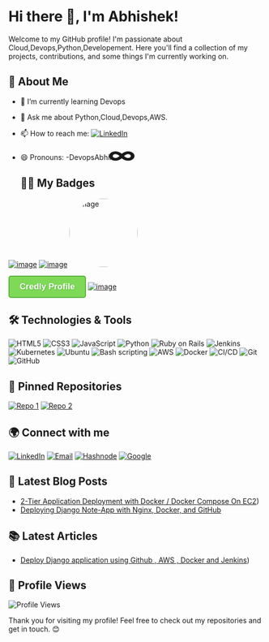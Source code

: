 
# Hi there 👋, I'm Abhishek!

Welcome to my GitHub profile! I'm passionate about Cloud,Devops,Python,Developement. Here you'll find a collection of my projects, contributions, and some things I'm currently working on.

## 🚀 About Me

- 🌱 I’m currently learning Devops 
- 💬 Ask me about Python,Cloud,Devops,AWS.
- 📫 How to reach me: [![LinkedIn](https://img.shields.io/badge/LinkedIn-blue?style=flat-square&logo=linkedin)](https://www.linkedin.com/in/abhishek-landge-06a804237)
- 😄 Pronouns: -DevopsAbhiii <span style="font-size: 2em; font-weight: bold; line-height: 1; display: inline-block; transform: scale(2, 1.5);">&infin;</span>


  ## 👩‍💻 My Badges

[![image](https://github.com/landgeabhishek413/rock-paper-scissors/assets/110760264/6dce1d53-cc2e-4683-b2d8-fe9c67116ccb)](https://developers.google.com/profile/badges/community/gdsc/2023/core-member)
[![image](https://github.com/landgeabhishek413/rock-paper-scissors/assets/110760264/be70288d-208f-479a-9249-8ba7a7f11df2)](https://developers.google.com/profile/badges/events/community/devfest/2023/discover)
[<img src="https://github.com/landgeabhishek413/rock-paper-scissors/assets/110760264/37a9eaaf-4c66-4c74-b33e-a02ed45337cb" alt="image" width="135" style="border-radius: 50%; padding-left:20px padding-right:50px">](https://www.credly.com/badges/8289dcaf-0f59-490c-8379-355bbe6b07c9/linked_in_profile)

<a href="https://www.credly.com/users/abhishek-landge.16338740" style='display: inline-block; padding: 10px 20px; background-color: #7ed957; color: #fff; font-size: larger; text-align: center; text-decoration: none; border-radius: 5px; border: 2px solid #5cb241; font-family: "Arial Black", Gadget, sans-serif; font-weight: bold; text-shadow: 1px 1px 2px #5cb241;'>Credly Profile</a>
[![image](https://github.com/landgeabhishek413/landgeabhishek413/assets/110760264/e73b58f9-43d3-45b5-af7c-cad231583d92)](https://developers.google.com/static/profile/badges/events/ai/gemini_api_competition/badge.svg)







## 🛠️ Technologies & Tools

![HTML5](https://img.shields.io/badge/-HTML5-black?style=flat-square&logo=html5)
![CSS3](https://img.shields.io/badge/-CSS3-black?style=flat-square&logo=css3)
![JavaScript](https://img.shields.io/badge/-JavaScript-black?style=flat-square&logo=javascript)
![Python](https://img.shields.io/badge/-Python-black?style=flat-square&logo=python)
![Ruby on Rails](https://img.shields.io/badge/-Ruby_on_Rails-black?style=flat-square&logo=ruby-on-rails)
![Jenkins](https://img.shields.io/badge/-Jenkins-black?style=flat-square&logo=jenkins)
![Kubernetes](https://img.shields.io/badge/-Kubernetes-black?style=flat-square&logo=kubernetes)
![Ubuntu](https://img.shields.io/badge/-Ubuntu-black?style=flat-square&logo=ubuntu)
![Bash scripting](https://img.shields.io/badge/-Bash_scripting-black?style=flat-square&logo=gnu-bash)
![AWS](https://img.shields.io/badge/-AWS-black?style=flat-square&logo=amazon-aws)
![Docker](https://img.shields.io/badge/-Docker-black?style=flat-square&logo=docker)
![CI/CD](https://img.shields.io/badge/-CI/CD-black?style=flat-square&logo=gitlab)
![Git](https://img.shields.io/badge/-Git-black?style=flat-square&logo=git)
![GitHub](https://img.shields.io/badge/-GitHub-black?style=flat-square&logo=github)



## 📌 Pinned Repositories

[![Repo 1](https://img.shields.io/badge/Repo%201-181717?style=flat-square&logo=github&logoColor=white)](https://github.com/landgeabhishek413/movie-recommend.git)
[![Repo 2](https://img.shields.io/badge/Repo%202-181717?style=flat-square&logo=github&logoColor=white)](https://github.com/landgeabhishek413/rock-paper-scissors.git)

## 🌍 Connect with me

[![LinkedIn](https://img.shields.io/badge/LinkedIn-blue?style=flat-square&logo=linkedin)](https://www.linkedin.com/in/abhishek-landge-06a804237)
[![Email](https://img.shields.io/badge/Email-D14836?style=flat-square&logo=gmail&logoColor=white)](mailto:landgeabhishek413@gmail.com)
[![Hashnode](https://img.shields.io/badge/Hashnode-2962FF?style=flat-square&logo=hashnode&logoColor=white)](https://hashnode.com/@devopsabhii)
[![Google](https://img.shields.io/badge/Google-4285F4?style=flat-square&logo=google&logoColor=white)](https://g.dev/devopsabhii)




## 📝 Latest Blog Posts

<!-- BLOG-POST-LIST:START -->
- [2-Tier Application Deployment with Docker / Docker Compose On EC2](https://devopsabhii.hashnode.dev/2-tier-application-deployment-with-docker-docker-compose-on-ec2))
- [Deploying Django Note-App with Nginx, Docker, and GitHub](https://devopsabhii.hashnode.dev/deploying-django-note-app-with-nginx-docker-and-github)
<!-- BLOG-POST-LIST:END -->

## 📚 Latest Articles

<!-- ARTICLES:START -->
- [Deploy Django application using Github , AWS , Docker and Jenkins](https://www.linkedin.com/pulse/deploy-django-application-using-github-aws-docker-jenkins-landge/?trackingId=yWUtrbAHQam1cmF6aJMdIg%3D%3D))
<!-- ARTICLES:END -->

## 🎨 Profile Views

![Profile Views](https://komarev.com/ghpvc/?username=yourusername&color=blue)

Thank you for visiting my profile! Feel free to check out my repositories and get in touch. 😊


